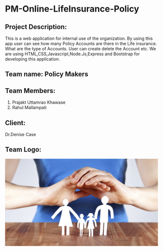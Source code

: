 # PM-Online-LifeInsurance-Policy


## Project Description:
This is a web application for internal use of the organization. By using this app user can see how many  Policy Accounts are there in the Life insurance. What are the type of Accounts. User can create delete the Account etc. We are using HTML,CSS,Javascript,Node.Js,Express and Bootstrap for developing this application.



 ## Team name: Policy Makers



## Team Members:
1. Prajakt Uttamrao Khawase<br>
2. Rahul Mallampati<br>


## Client:
Dr.Denise Case<br>

## Team Logo:

![logo](life-insurance-cost-1024x686-1024x585.jpg)

